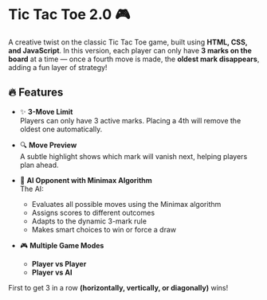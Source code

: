 # Tic Tac Toe 2.0  🎮
A creative twist on the classic Tic Tac Toe game, built using **HTML, CSS, and JavaScript**. In this version, each player can only have **3 marks on the board** at a time — once a fourth move is made, the **oldest mark disappears**, adding a fun layer of strategy!

## 🔥 Features

- ✨ **3-Move Limit**  
  Players can only have 3 active marks. Placing a 4th will remove the oldest one automatically.

- 🔍 **Move Preview**  
  A subtle highlight shows which mark will vanish next, helping players plan ahead.

- 🤖 **AI Opponent with Minimax Algorithm**  
  The AI:
  - Evaluates all possible moves using the Minimax algorithm
  - Assigns scores to different outcomes
  - Adapts to the dynamic 3-mark rule
  - Makes smart choices to win or force a draw

- 🎮 **Multiple Game Modes**  
  - **Player vs Player**
  - **Player vs AI**

First to get 3 in a row **(horizontally, vertically, or diagonally)** wins!



